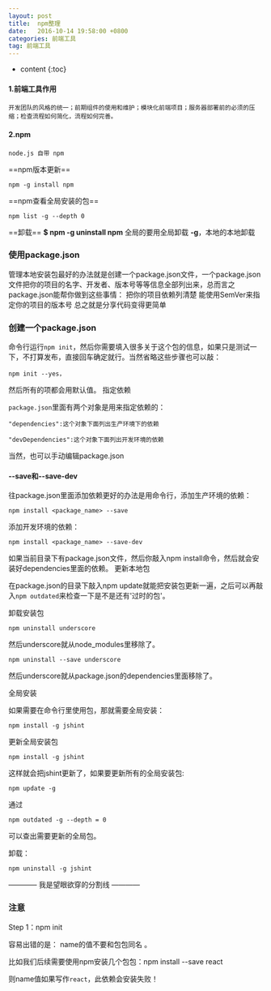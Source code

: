 ```yaml
---
layout: post
title:  npm整理
date:   2016-10-14 19:58:00 +0800
categories: 前端工具
tag: 前端工具
---
```


* content
{:toc}

#### 1.前端工具作用
    开发团队的风格的统一；前期组件的使用和维护；模块化前端项目；服务器部署前的必须的压缩；检查流程如何简化，流程如何完善。

#### 2.npm
    node.js 自带 npm 
    
==npm版本更新==  

    npm -g install npm

==npm查看全局安装的包==  

    npm list -g --depth 0  


==卸载==  **$ npm -g uninstall npm**  全局的要用全局卸载 **-g**，本地的本地卸载   
     
### 使用package.json

管理本地安装包最好的办法就是创建一个package.json文件，一个package.json文件把你的项目的名字、开发者、版本号等等信息全部列出来，总而言之package.json能帮你做到这些事情：
把你的项目依赖列清楚
能使用SemVer来指定你的项目的版本号
总之就是分享代码变得更简单

### 创建一个package.json

命令行运行`npm init`，然后你需要填入很多关于这个包的信息，如果只是测试一下，不打算发布，直接回车确定就行。当然省略这些步骤也可以敲：  

    npm init --yes，  
    
然后所有的项都会用默认值。
指定依赖

`package.json`里面有两个对象是用来指定依赖的：  

    "dependencies":这个对象下面列出生产环境下的依赖  
    
    "devDependencies":这个对象下面列出开发环境的依赖  
    
当然，也可以手动编辑package.json

#### --save和--save-dev

往package.json里面添加依赖更好的办法是用命令行，添加生产环境的依赖：  

    npm install <package_name> --save  
    
添加开发环境的依赖：  

    npm install <package_name> --save-dev  
    
如果当前目录下有package.json文件，然后你敲入npm install命令，然后就会安装好dependencies里面的依赖。
更新本地包

在package.json的目录下敲入npm update就能把安装包更新一遍，之后可以再敲入`npm outdated`来检查一下是不是还有'过时的包'。

卸载安装包

    npm uninstall underscore
然后underscore就从node_modules里移除了。  

    npm uninstall --save underscore
然后underscore就从package.json的dependencies里面移除了。

全局安装

如果需要在命令行里使用包，那就需要全局安装：  

    npm install -g jshint
更新全局安装包

    npm install -g jshint
这样就会把jshint更新了，如果要更新所有的全局安装包:  

    npm update -g
通过

    npm outdated -g --depth = 0
可以查出需要更新的全局包。

卸载：

    npm uninstall -g jshint

———— 我是望眼欲穿的分割线 ————

### 注意

Step 1：npm init

容易出错的是： name的值不要和包包同名 。

比如我们后续需要使用npm安装几个包包：npm install --save react 

则name值如果写作`react`，此依赖会安装失败！